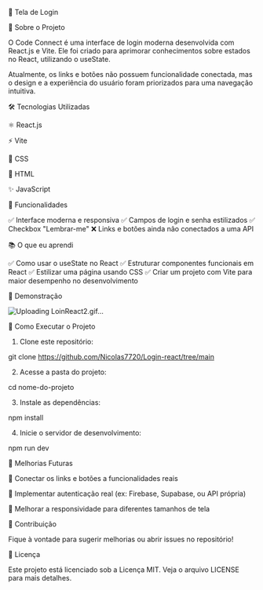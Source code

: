 🚀 Tela de Login


📌 Sobre o Projeto

O Code Connect é uma interface de login moderna desenvolvida com React.js e Vite. Ele foi criado para aprimorar conhecimentos sobre estados no React, utilizando o useState.

Atualmente, os links e botões não possuem funcionalidade conectada, mas o design e a experiência do usuário foram priorizados para uma navegação intuitiva.

🛠 Tecnologias Utilizadas

⚛ React.js

⚡ Vite

🎨 CSS

📄 HTML

✨ JavaScript


🎯 Funcionalidades

✅ Interface moderna e responsiva
✅ Campos de login e senha estilizados
✅ Checkbox "Lembrar-me"
❌ Links e botões ainda não conectados a uma API

📚 O que eu aprendi

✅ Como usar o useState no React
✅ Estruturar componentes funcionais em React
✅ Estilizar uma página usando CSS
✅ Criar um projeto com Vite para maior desempenho no desenvolvimento

📸 Demonstração

![Uploading LoinReact2.gif…]()


🚀 Como Executar o Projeto

1. Clone este repositório:

git clone https://github.com/Nicolas7720/Login-react/tree/main


2. Acesse a pasta do projeto:

cd nome-do-projeto


3. Instale as dependências:

npm install


4. Inicie o servidor de desenvolvimento:

npm run dev



📌 Melhorias Futuras

🔗 Conectar os links e botões a funcionalidades reais

🔐 Implementar autenticação real (ex: Firebase, Supabase, ou API própria)

📱 Melhorar a responsividade para diferentes tamanhos de tela


🤝 Contribuição

Fique à vontade para sugerir melhorias ou abrir issues no repositório!

📄 Licença

Este projeto está licenciado sob a Licença MIT. Veja o arquivo LICENSE para mais detalhes.
